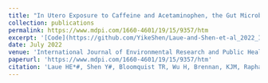 ```yaml
---
title: "In Utero Exposure to Caffeine and Acetaminophen, the Gut Microbiome, and Neurodevelopmental Outcomes: A Prospective Birth Cohort Study"
collection: publications
permalink: https://www.mdpi.com/1660-4601/19/15/9357/htm
excerpt: '[Code](https://github.com/YikeShen/Laue-and-Shen-et-al_2022_IJERPH), https://github.com/YikeShen/Laue-and-Shen-et-al_2022_IJERPH'
date: July 2022
venue: 'International Journal of Environmental Research and Public Health'
paperurl: 'https://www.mdpi.com/1660-4601/19/15/9357/htm'
citation: 'Laue HE*#, Shen Y#, Bloomquist TR, Wu H, Brennan, KJM, Raphael C, Wilkie E, Gillet V, Desautels A, Abdelouahab N, Bellenger JP, Burris HH, Coull BA, Weisskopf MG, Zhang W, Takser L, Baccarelli AA. (2022). In utero exposure to caffeine and acetaminophen, the gut microbiome, and neurodevelopmental outcomes, a prospective birth cohort study. International Journal of Environmental Research and Public Health 19(15), 9357.#equal contribution'
---
```

